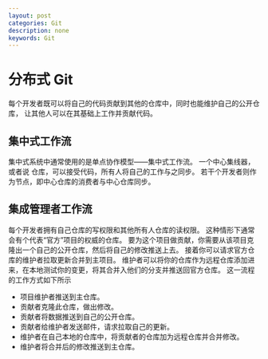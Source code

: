```yaml
---
layout: post
categories: Git
description: none
keywords: Git
---
```

# 分布式 Git
每个开发者既可以将自己的代码贡献到其他的仓库中，同时也能维护自己的公开仓库， 让其他人可以在其基础上工作并贡献代码。

## 集中式工作流
集中式系统中通常使用的是单点协作模型——集中式工作流。 一个中心集线器，或者说 仓库，可以接受代码，所有人将自己的工作与之同步。 若干个开发者则作为节点，即中心仓库的消费者与中心仓库同步。

## 集成管理者工作流
每个开发者拥有自己仓库的写权限和其他所有人仓库的读权限。 这种情形下通常会有个代表“官方”项目的权威的仓库。 要为这个项目做贡献，你需要从该项目克隆出一个自己的公开仓库，然后将自己的修改推送上去。 接着你可以请求官方仓库的维护者拉取更新合并到主项目。 维护者可以将你的仓库作为远程仓库添加进来，在本地测试你的变更，将其合并入他们的分支并推送回官方仓库。
这一流程的工作方式如下所示
- 项目维护者推送到主仓库。
- 贡献者克隆此仓库，做出修改。
- 贡献者将数据推送到自己的公开仓库。
- 贡献者给维护者发送邮件，请求拉取自己的更新。
- 维护者在自己本地的仓库中，将贡献者的仓库加为远程仓库并合并修改。
- 维护者将合并后的修改推送到主仓库。